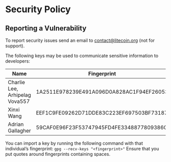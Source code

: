 # Security Policy

## Reporting a Vulnerability

To report security issues send an email to contact@litecoin.org (not for support).

The following keys may be used to communicate sensitive information to developers:

| Name | Fingerprint |
|------|-------------|
| Charlie Lee, Arhipelag Vova557 | 1A2511E978239E491A096D0A828AC1F94EF26053 |
| Xinxi Wang | EEF1C9FE09262D71DDE83C223EF697503BF73187 |
| Adrian Gallagher | 59CAF0E96F23F53747945FD4FE3348877809386C |

You can import a key by running the following command with that individual’s fingerprint: `gpg --recv-keys "<fingerprint>"` Ensure that you put quotes around fingerprints containing spaces.
